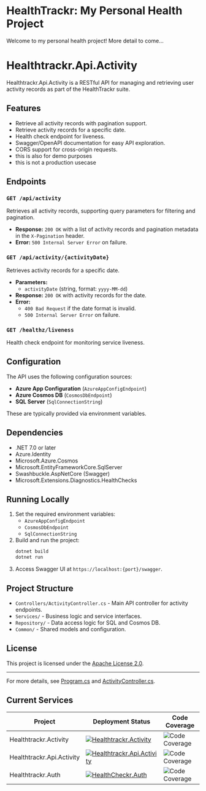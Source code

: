 # HealthTrackr: My Personal Health Project

Welcome to my personal health project! More detail to come...
# Healthtrackr.Api.Activity

Healthtrackr.Api.Activity is a RESTful API for managing and retrieving user activity records as part of the HealthTrackr suite.

## Features

- Retrieve all activity records with pagination support.
- Retrieve activity records for a specific date.
- Health check endpoint for liveness.
- Swagger/OpenAPI documentation for easy API exploration.
- CORS support for cross-origin requests.
- this is also for demo purposes
- this is not a production usecase 

## Endpoints

### `GET /api/activity`

Retrieves all activity records, supporting query parameters for filtering and pagination.

- **Response:** `200 OK` with a list of activity records and pagination metadata in the `X-Pagination` header.
- **Error:** `500 Internal Server Error` on failure.

### `GET /api/activity/{activityDate}`

Retrieves activity records for a specific date.

- **Parameters:**  
  - `activityDate` (string, format: `yyyy-MM-dd`)
- **Response:** `200 OK` with activity records for the date.
- **Error:**  
  - `400 Bad Request` if the date format is invalid.  
  - `500 Internal Server Error` on failure.

### `GET /healthz/liveness`

Health check endpoint for monitoring service liveness.

## Configuration

The API uses the following configuration sources:

- **Azure App Configuration** (`AzureAppConfigEndpoint`)
- **Azure Cosmos DB** (`CosmosDbEndpoint`)
- **SQL Server** (`SqlConnectionString`)

These are typically provided via environment variables.

## Dependencies

- .NET 7.0 or later
- Azure.Identity
- Microsoft.Azure.Cosmos
- Microsoft.EntityFrameworkCore.SqlServer
- Swashbuckle.AspNetCore (Swagger)
- Microsoft.Extensions.Diagnostics.HealthChecks

## Running Locally

1. Set the required environment variables:
    - `AzureAppConfigEndpoint`
    - `CosmosDbEndpoint`
    - `SqlConnectionString`
2. Build and run the project:
    ```sh
    dotnet build
    dotnet run
    ```
3. Access Swagger UI at `https://localhost:{port}/swagger`.

## Project Structure

- `Controllers/ActivityController.cs` - Main API controller for activity endpoints.
- `Services/` - Business logic and service interfaces.
- `Repository/` - Data access logic for SQL and Cosmos DB.
- `Common/` - Shared models and configuration.

## License

This project is licensed under the [Apache License 2.0](../../LICENSE).

---

For more details, see [Program.cs](src/Healthtrackr.Api.Activity/Healthtrackr.Api.Activity/Program.cs) and [ActivityController.cs](src/Healthtrackr.Api.Activity/Healthtrackr.Api.Activity/Controllers/ActivityController.cs).
## Current Services

| Project | Deployment Status | Code Coverage |
| ------- | ----------------- | ------------- |
| Healthtrackr.Activity | [![Healthtrackr.Activity](https://github.com/willvelida/healthtrackr/actions/workflows/deploy-activity.yml/badge.svg)](https://github.com/willvelida/healthtrackr/actions/workflows/deploy-activity.yml) | ![Code Coverage](https://img.shields.io/badge/Code%20Coverage-84%25-success?style=flat) |
| Healthtrackr.Api.Activity | [![Healthtrackr.Api.Activity](https://github.com/willvelida/healthtrackr/actions/workflows/deploy-api-activity.yml/badge.svg)](https://github.com/willvelida/healthtrackr/actions/workflows/deploy-api-activity.yml) | ![Code Coverage](https://img.shields.io/badge/Code%20Coverage-29%25-critical?style=flat) |
| Healthtrackr.Auth | [![HealthCheckr.Auth](https://github.com/willvelida/healthtrackr/actions/workflows/deploy-auth.yml/badge.svg)](https://github.com/willvelida/healthtrackr/actions/workflows/deploy-auth.yml) | ![Code Coverage](https://img.shields.io/badge/Code%20Coverage-71%25-yellow?style=flat) |
